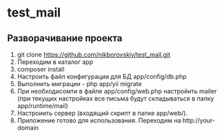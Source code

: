 # test_mail

## Разворачивание проекта
1. git clone https://github.com/nikborovskiy/test_mail.git
2. Переходим в каталог app
3. composer install
4. Настроить файл конфигурации для БД app/config/db.php
5. Выполнить миграции - php app/yii migrate
6. При необходисомти в файле app/config/web.php настройить mailer 
(при текущих настройках все письма будут складываться в папку app/runtime/mail)
7. Настроиить сервер (входящий скрипт в папке app/web/).
8. Приложение готово для использования. Переходим на http://your-domain
